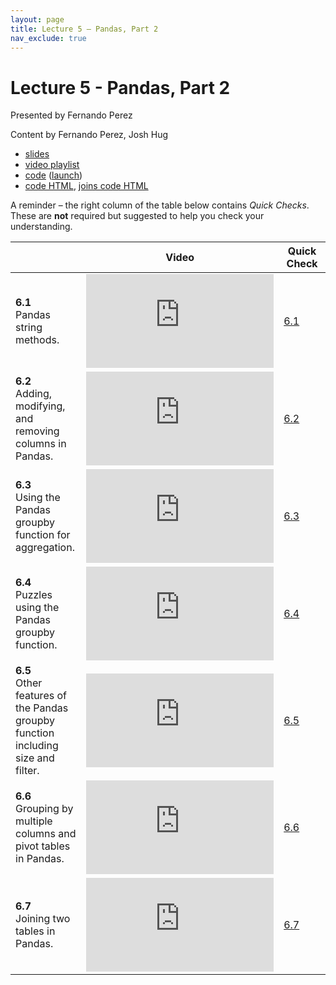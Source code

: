 ```yaml
---
layout: page
title: Lecture 5 – Pandas, Part 2
nav_exclude: true
---
```


# Lecture 5 - Pandas, Part 2

Presented by Fernando Perez

Content by Fernando Perez, Josh Hug

- [slides](https://docs.google.com/presentation/d/1qTVh0KAatUIlLIpCCaIXRBK2tiGCMTdeU5qldCgSC1o/edit?usp=sharing)
- [video playlist](https://youtube.com/playlist?list=PLQCcNQgUcDfrkA7ZWeJ2hRgdYahoNCXe3)
- [code](https://github.com/DS-100/fa21/tree/main/lec/lec05) ([launch](https://data100.datahub.berkeley.edu/hub/user-redirect/git-sync?repo=https://github.com/DS-100/fa21&subPath=lec/lec05/&branch=main))
- [code HTML](../../resources/assets/lectures/lec05/05-pandas-ii.html), [joins code HTML](../../resources/assets/lectures/lec05/join_demo.html)

A reminder – the right column of the table below contains _Quick Checks_. These are **not** required but suggested to help you check your understanding.

<table>
<colgroup>
<col style="width: 25%" />
<col style="width: 25%" />
<col style="width: 25%" />
</colgroup>
<thead>
<tr class="header">
<th></th>
<th>Video</th>
<th>Quick Check</th>
</tr>
</thead>
<tbody>
<tr>
<td><strong>6.1</strong> <br /> Pandas string methods.</td>
<td><iframe width="300" height="" src="https://youtube.com/embed/lybOZSG--YM" frameborder="0" allow="accelerometer; autoplay; encrypted-media; gyroscope; picture-in-picture" allowfullscreen=""></iframe></td>
<td><a href="https://forms.gle/Xr4xbFgVns9dsBYC6" target="\_blank">6.1</a></td>
</tr>
<tr>
<td><strong>6.2</strong> <br /> Adding, modifying, and removing columns in Pandas.</td>
<td><iframe width="300" height="" src="https://youtube.com/embed/r6q56MEek2g" frameborder="0" allow="accelerometer; autoplay; encrypted-media; gyroscope; picture-in-picture" allowfullscreen=""></iframe></td>
<td><a href="https://forms.gle/SsBuhQhWjMUkkZMm9" target="\_blank">6.2</a></td>
</tr>
<tr>
<td><strong>6.3</strong> <br /> Using the Pandas groupby function for aggregation.</td>
<td><iframe width="300" height="" src="https://youtube.com/embed/GyuNUyqLKEE" frameborder="0" allow="accelerometer; autoplay; encrypted-media; gyroscope; picture-in-picture" allowfullscreen=""></iframe></td>
<td><a href="https://forms.gle/BRR7K1pS3haCWzVc7" target="\_blank">6.3</a></td>
</tr>
<tr>
<td><strong>6.4</strong> <br /> Puzzles using the Pandas groupby function.</td>
<td><iframe width="300" height="" src="https://youtube.com/embed/s-mqbVeC5R8" frameborder="0" allow="accelerometer; autoplay; encrypted-media; gyroscope; picture-in-picture" allowfullscreen=""></iframe></td>
<td><a href="https://docs.google.com/forms/d/e/1FAIpQLScmgi7aqqLqGLOr5ijHgfAK_FPfYxxV3IabKkdIRGOSFFWiOA/viewform" target="\_blank">6.4</a></td>
</tr>
<tr>
<td><strong>6.5</strong> <br /> Other features of the Pandas groupby function including size and filter.</td>
<td><iframe width="300" height="" src="https://youtube.com/embed/23TsCQ_gv_A" frameborder="0" allow="accelerometer; autoplay; encrypted-media; gyroscope; picture-in-picture" allowfullscreen=""></iframe></td>
<td><a href="https://docs.google.com/forms/d/e/1FAIpQLSfyTh-5iB5HLdu9tRo2hUF1qbnoEKczo7TrRc_via9sCZ6l0Q/viewform" target="\_blank">6.5</a></td>
</tr>
<tr>
<td><strong>6.6</strong> <br /> Grouping by multiple columns and pivot tables in Pandas.</td>
<td><iframe width="300" height="" src="https://youtube.com/embed/WYeqD_Bk9yk" frameborder="0" allow="accelerometer; autoplay; encrypted-media; gyroscope; picture-in-picture" allowfullscreen=""></iframe></td>
<td><a href="https://docs.google.com/forms/d/e/1FAIpQLSfEaVSG7lY5A7Pzs3rs_BnVJAJwFzGvgTCxYeKde6D4Sw793g/viewform" target="\_blank">6.6</a></td>
</tr>
<tr>
<td><strong>6.7</strong> <br /> Joining two tables in Pandas.</td>
<td><iframe width="300" height="" src="https://youtube.com/embed/lXPogGKR-AU" frameborder="0" allow="accelerometer; autoplay; encrypted-media; gyroscope; picture-in-picture" allowfullscreen=""></iframe></td>
<td><a href="https://docs.google.com/forms/d/e/1FAIpQLSe4JRPI8Ubl7VYyOMITXodqRxiRhpMftVmvfhBHvs1l1pcSdA/viewform" target="\_blank">6.7</a></td>
</tr>
